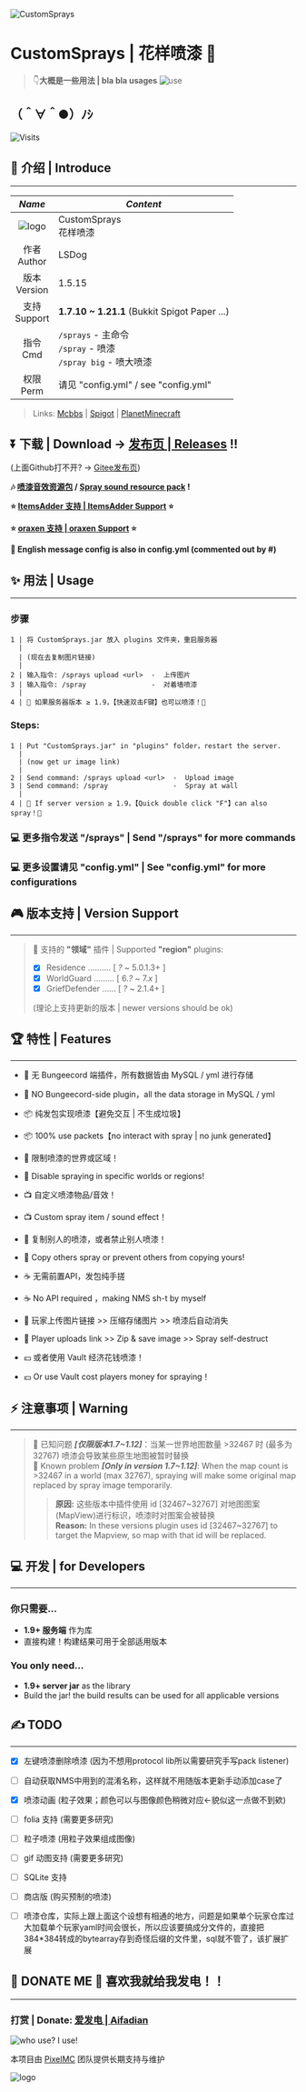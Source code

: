 ![CustomSprays](media/banner.png)

# **CustomSprays** | 花样喷漆 🎉

> 👇**大概是一些用法 | bla bla usages**
> ![use](https://s1.ax1x.com/2022/04/18/Ldo6SK.gif)

## （＾∀＾●）ﾉｼ
![Visits](https://count.getloli.com/get/@CustomSprays)  

## 📢 介绍 | Introduce
___

|          *Name*           | *Content*                                                |
|:-------------------------:|----------------------------------------------------------|
| ![logo](media/logo64.png) | CustomSprays <br> 花样喷漆                                   |
|      作者 <br> Author       | LSDog                                                    |
|      版本 <br> Version      | 1.5.15                                                   |
|      支持 <br> Support      | **1.7.10 ~ 1.21.1** (Bukkit Spigot Paper ...)            |
|        指令 <br> Cmd        | `/sprays` - 主命令 <br>`/spray` - 喷漆<br>`/spray big` - 喷大喷漆 |
|       权限 <br> Perm        | 请见 "config.yml" / see "config.yml"                       |
> 
> Links:
> [Mcbbs](https://www.mcbbs.net/thread-1289391-1-1.html)
> | [Spigot](https://www.spigotmc.org/resources/customsprays-upload-image-and-spray-it-on-the-wall.98979/)
> | [PlanetMinecraft](https://www.planetminecraft.com/mod/customsprays-spray-your-image-like-in-source-games/)

## ⏬ **下载 | Download** → [发布页 | Releases](https://github.com/LSDog/CustomSprays/releases) !!
(上面Github打不开? → [Gitee发布页](https://gitee.com/pixelmc/CustomSprays/releases))


**🎶 [喷漆音效资源包](https://github.com/LSDog/CustomSprays/blob/master/spray_sound_pack.zip?raw=true) / [Spray sound resource pack](https://github.com/LSDog/CustomSprays/blob/master/spray_sound_pack.zip?raw=true) !**

**⭐ [ItemsAdder 支持 | ItemsAdder Support](https://github.com/LSDog/CustomSprays/tree/itemsadder) ⭐**

**⭐ [oraxen 支持 | oraxen Support](https://github.com/LSDog/CustomSprays/tree/oraxen) ⭐**

**💬 English message config is also in config.yml (commented out by #)**



## ✨ 用法 | Usage
___
### 步骤

    1 | 将 CustomSprays.jar 放入 plugins 文件夹，重启服务器
      |
      | (现在去复制图片链接)
      |
    2 | 输入指令: /sprays upload <url>  -  上传图片
    3 | 输入指令: /spray                -  对着墙喷漆
      |
    4 | 🎇 如果服务器版本 ≥ 1.9，【快速双击F键】也可以喷漆！🎇

### Steps:

    1 | Put "CustomSprays.jar" in "plugins" folder，restart the server.
      |
      | (now get ur image link)
      |
    2 | Send command: /sprays upload <url>  -  Upload image
    3 | Send command: /spray                -  Spray at wall
      |
    4 | 🎇 If server version ≥ 1.9，【Quick double click "F"】can also spray！🎇



### 💻 更多指令发送 "/sprays" | Send "/sprays" for more commands  

### 💻 更多设置请见 "config.yml" | See "config.yml" for more configurations


## 🎮 版本支持 | Version Support
___

> 📏 支持的 **"领域"** 插件 | Supported **"region"** plugins:
> - [x] Residence .......... [ *?* ~ 5.0.1.3+ ]
> - [x] WorldGuard ......... [ 6.*?* ~ 7.*x* ]
> - [x] GriefDefender ...... [ *?* ~ 2.1.4+ ]
> 
> (理论上支持更新的版本 | newer versions should be ok)

## 🏆 特性 | Features
___

- 🙅‍ 无 Bungeecord 端插件，所有数据皆由 MySQL / yml 进行存储   
- 🙅‍ NO Bungeecord-side plugin，all the data storage in MySQL / yml  


- 📦 纯发包实现喷漆【避免交互 | 不生成垃圾】    
- 📦 100% use packets【no interact with spray | no junk generated】  


- 📐 限制喷漆的世界或区域！ 
- 📐 Disable spraying in specific worlds or regions! 


- 📺 自定义喷漆物品/音效！   
- 📺 Custom spray item / sound effect！ 


- 👋 复制别人的喷漆，或者禁止别人喷漆！
- 👋 Copy others spray or prevent others from copying yours!


- ☕ 无需前置API，发包纯手搓
- ☕ No API required ，making NMS sh-t by myself


- 🔗 玩家上传图片链接 >> 压缩存储图片 >> 喷漆后自动消失   
- 🔗 Player uploads link >> Zip & save image >> Spray self-destruct 


- 💴 或者使用 Vault 经济花钱喷漆！
- 💴 Or use Vault cost players money for spraying！


## ⚡ 注意事项 | Warning
___

> 🔺 已知问题 ***[仅限版本1.7~1.12]***：当某一世界地图数量 >32467 时 (最多为32767) 喷漆会导致某些原生地图被暂时替换  
> 🔺 Known problem ***[Only in version 1.7~1.12]***: When the map count is >32467 in a world (max 32767), spraying will make some original map replaced by spray image temporarily.
>
>> **原因:** 这些版本中插件使用 id [32467~32767] 对地图图案(MapView)进行标识，喷漆时对图案会被替换  
>> **Reason:** In these versions plugin uses id [32467~32767] to target the Mapview, so map with that id will be replaced.

## 💻 开发 | for Developers
___
### 你只需要...
- **1.9+ 服务端** 作为库
- 直接构建！构建结果可用于全部适用版本
### You only need...
- **1.9+ server jar** as the library
- Build the jar! the build results can be used for all applicable versions

## ✍ TODO
___
- [x] 左键喷漆删除喷漆 (因为不想用protocol lib所以需要研究手写pack listener)
- [ ] 自动获取NMS中用到的混淆名称，这样就不用随版本更新手动添加case了
- [x] 喷漆动画 (粒子效果；颜色可以与图像颜色稍微对应←貌似这一点做不到欸)
- [ ] folia 支持 (需要更多研究)
- [ ] 粒子喷漆 (用粒子效果组成图像)
- [ ] gif 动图支持 (需要更多研究)
- [ ] SQLite 支持
- [ ] 商店版 (购买预制的喷漆)
- [ ] 喷漆仓库，实际上跟上面这个设想有相通的地方，问题是如果单个玩家仓库过大加载单个玩家yaml时间会很长，所以应该要搞成分文件的，直接把384*384转成的bytearray存到奇怪后缀的文件里，sql就不管了，该扩展扩展



##  💖 DONATE ME 💖 喜欢我就给我发电！！
___

### 打赏 | Donate: [爱发电 | Aifadian](https://afdian.net/@LSDog)

![who use? I use!](https://bstats.org/signatures/bukkit/CustomSprays.svg)

本项目由 [PixelMC](http://pixelmc.cn/) 团队提供长期支持与维护

![logo](media/banner_logo.png)
